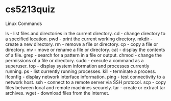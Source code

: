 # cs5213quiz

Linux Commands

ls - list files and directories in the current directory.
cd - change directory to a specified location.
pwd - print the current working directory.
mkdir - create a new directory.
rm - remove a file or directory.
cp - copy a file or directory.
mv - move or rename a file or directory.
cat - display the contents of a file.
grep - search for a pattern in a file or output.
chmod - change the permissions of a file or directory.
sudo - execute a command as a superuser.
top - display system information and processes currently running.
ps - list currently running processes.
kill - terminate a process.
ifconfig - display network interface information.
ping - test connectivity to a network host.
ssh - connect to a remote server via SSH protocol.
scp - copy files between local and remote machines securely.
tar - create or extract tar archives.
wget - download files from the internet.


